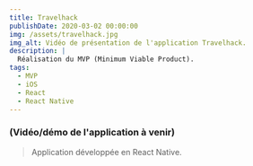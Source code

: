 ```yaml
---
title: Travelhack
publishDate: 2020-03-02 00:00:00
img: /assets/travelhack.jpg
img_alt: Vidéo de présentation de l'application Travelhack.
description: |
  Réalisation du MVP (Minimum Viable Product).
tags:
  - MVP
  - iOS
  - React
  - React Native
---
```


### (Vidéo/démo de l'application à venir)

> Application développée en React Native.



